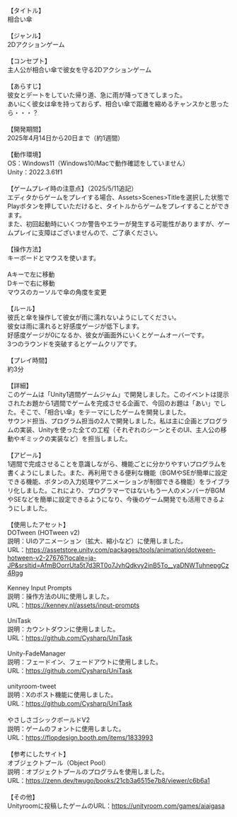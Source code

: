 【タイトル】</br>
相合い傘</br>
</br>
【ジャンル】</br>
2Dアクションゲーム</br>
</br>
【コンセプト】</br>
主人公が相合い傘で彼女を守る2Dアクションゲーム</br>
</br>
【あらすじ】</br>
彼女とデートをしていた帰り道、急に雨が降ってきてしまった。</br>
あいにく彼女は傘を持っておらず、相合い傘で距離を縮めるチャンスかと思ったら・・・？</br>
</br>
【開発期間】</br>
2025年4月14日から20日まで（約1週間）</br>
</br>
【動作環境】</br>
OS：Windows11（Windows10/Macで動作確認をしていません）</br>
Unity：2022.3.61f1</br>
</br>
【ゲームプレイ時の注意点】（2025/5/11追記）</br>
エディタからゲームをプレイする場合、Assets>Scenes>Titleを選択した状態でPlayボタンを押していただけると、タイトルからゲームをプレイすることができます。</br>
また、初回起動時にいくつか警告やエラーが発生する可能性がありますが、ゲームプレイに支障はございませんので、ご了承ください。</br>
</br>
【操作方法】</br>
キーボードとマウスを使います。</br>
</br>
Aキーで左に移動</br>
Dキーで右に移動</br>
マウスのカーソルで傘の角度を変更</br>
</br>
【ルール】</br>
彼氏と傘を操作して彼女が雨に濡れないようにしてください。</br>
彼女は雨に濡れると好感度ゲージが低下します。</br>
好感度ゲージが0になるか、彼女が画面外にいくとゲームオーバーです。</br>
3つのラウンドを突破するとゲームクリアです。</br>
</br>
【プレイ時間】</br>
約3分</br>
 </br>
【詳細】</br>
このゲームは「Unity1週間ゲームジャム」で開発しました。このイベントは提示されたお題から1週間でゲームを完成させる企画で、今回のお題は「あい」でした。そこで、「相合い傘」をテーマにしたゲームを開発しました。</br>
サウンド担当、プログラム担当の2人で開発しました。私は主に企画とプログラムの実装、Unityを使った全ての工程（それぞれのシーンとそのUI、主人公の移動やギミックの実装など）を担当しました。</br>
</br>
【アピール】</br>
1週間で完成させることを意識しながら、機能ごとに分かりやすいプログラムを書くようにしました。また、再利用できる便利な機能（BGMやSEが簡単に設定できる機能、ボタンの入力処理やアニメーションが制御できる機能）をライブラリ化しました。これにより、プログラマーではないもう一人のメンバーがBGMやSEなどを簡単に設定できるようになり、今後のゲーム開発でも活用できるようにしました。</br>
 </br>
【使用したアセット】</br>
DOTween (HOTween v2)</br>
説明：UIのアニメーション（拡大、縮小など）に使用しました。</br>
URL：https://assetstore.unity.com/packages/tools/animation/dotween-hotween-v2-27676?locale=ja-JP&srsltid=AfmBOorrUta5t7d3RT0o7JvhQdkvy2inB5To__yaDNWTuhnepgCz4Rgg</br>
</br>
Kenney Input Prompts</br>
説明：操作方法のUIに使用しました。</br>
URL：https://kenney.nl/assets/input-prompts</br>
</br>
UniTask</br>
説明：カウントダウンに使用しました。</br>
URL：https://github.com/Cysharp/UniTask</br>
</br>
Unity-FadeManager</br>
説明：フェードイン、フェードアウトに使用しました。</br>
URL：https://github.com/Cysharp/UniTask</br>
</br>
unityroom-tweet</br>
説明：Xのポスト機能に使用しました。</br>
URL：https://github.com/Cysharp/UniTask</br>
</br>
やさしさゴシックボールドV2</br>
説明：ゲームのフォントに使用しました。</br>
URL：https://flopdesign.booth.pm/items/1833993</br>
</br>
【参考にしたサイト】</br>
オブジェクトプール（Object Pool）</br>
説明：オブジェクトプールのプログラムを使用しました。</br>
URL：https://zenn.dev/twugo/books/21cb3a6515e7b8/viewer/c6b6a1</br>
</br>
【その他】</br>
Unityroomに投稿したゲームのURL：https://unityroom.com/games/aiaigasa</br>
